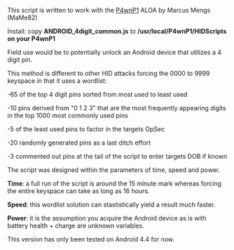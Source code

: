 This script is written to work with the [P4wnP1](https://github.com/RoganDawes/P4wnP1_aloa) ALOA by Marcus Mengs (MaMe82)

Install: copy **ANDROID_4digit_common.js** to **/usr/local/P4wnP1/HIDScripts on your P4wnP1**

Field use would be to potentially unlock an Android device that utilizes a 4 digit pin. 

This method is different to other HID attacks forcing the 0000 to 9999 keyspace in that it uses a wordlist:

-65 of the top 4 digit pins sorted from most used to least used

-10 pins derived from "0 1 2 3" that are the most frequently appearing digits in the top 1000 most commonly used pins

-5 of the least used pins to factor in the targets OpSec

-20 randomly generated pins as a last ditch effort

-3 commented out pins at the tail of the script to enter targets DOB if known





The script was designed within the parameters of time, speed and power.

**Time**: a full run of the script is around the 15 minute mark whereas forcing the entire keyspace can take as long as 16 hours. 

**Speed**: this wordlist solution can stastistically yield a result much faster.

**Power**: it is the assumption you acquire the Android device as is with battery health + charge are unknown variables.





This version has only been tested on Android 4.4 for now.
